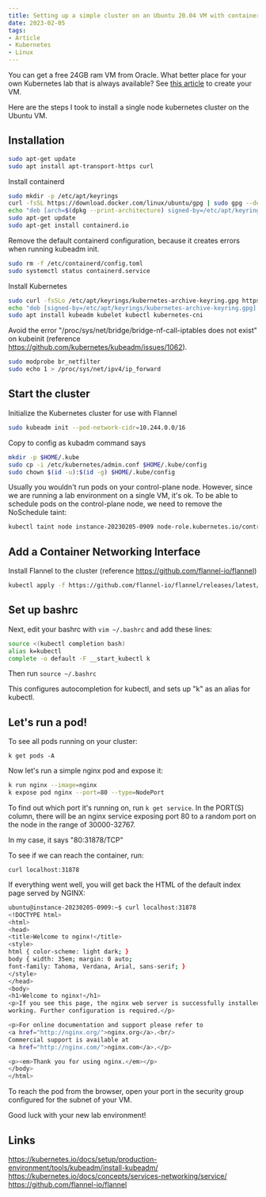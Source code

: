 ```yaml
---
title: Setting up a simple cluster on an Ubuntu 20.04 VM with containerd and flannel
date: 2023-02-05
tags:
- Article
- Kubernetes
- Linux
---
```


You can get a free 24GB ram VM from Oracle. What better place for your own Kubernetes lab that is always available? See [this article](/zet/free-oracle-vm.md) to create your VM.

Here are the steps I took to install a single node kubernetes cluster on the Ubuntu VM.

## Installation

```bash
sudo apt-get update
sudo apt install apt-transport-https curl
```

Install containerd 

```bash
sudo mkdir -p /etc/apt/keyrings
curl -fsSL https://download.docker.com/linux/ubuntu/gpg | sudo gpg --dearmor -o /etc/apt/keyrings/docker.gpg
echo "deb [arch=$(dpkg --print-architecture) signed-by=/etc/apt/keyrings/docker.gpg] https://download.docker.com/linux/ubuntu $(lsb_release -cs) stable" | sudo tee /etc/apt/sources.list.d/docker.list > /dev/null
sudo apt-get update
sudo apt-get install containerd.io
```

Remove the default containerd configuration, because it creates errors when running kubeadm init.

```bash
sudo rm -f /etc/containerd/config.toml
sudo systemctl status containerd.service
```

Install Kubernetes

```bash
sudo curl -fsSLo /etc/apt/keyrings/kubernetes-archive-keyring.gpg https://packages.cloud.google.com/apt/doc/apt-key.gpg
echo "deb [signed-by=/etc/apt/keyrings/kubernetes-archive-keyring.gpg] https://apt.kubernetes.io/ kubernetes-xenial main" | sudo tee /etc/apt/sources.list.d/kubernetes.list
sudo apt install kubeadm kubelet kubectl kubernetes-cni
```

Avoid the error "/proc/sys/net/bridge/bridge-nf-call-iptables does not exist" on kubeinit (reference https://github.com/kubernetes/kubeadm/issues/1062). 

```bash
sudo modprobe br_netfilter
sudo echo 1 > /proc/sys/net/ipv4/ip_forward
```

## Start the cluster

Initialize the Kubernetes cluster for use with Flannel

```bash
sudo kubeadm init --pod-network-cidr=10.244.0.0/16
```

Copy to config as kubadm command says

```bash
mkdir -p $HOME/.kube
sudo cp -i /etc/kubernetes/admin.conf $HOME/.kube/config
sudo chown $(id -u):$(id -g) $HOME/.kube/config
```

Usually you wouldn't run pods on your control-plane node. However, since we are running a lab environment on a single VM, it's ok. To be able to schedule pods on the control-plane node, we need to remove the NoSchedule taint:

```bash
kubectl taint node instance-20230205-0909 node-role.kubernetes.io/control-plane:NoSchedule-
```

## Add a Container Networking Interface

Install Flannel to the cluster (reference https://github.com/flannel-io/flannel)

```bash
kubectl apply -f https://github.com/flannel-io/flannel/releases/latest/download/kube-flannel.yml
```
## Set up bashrc

Next, edit your bashrc with `vim ~/.bashrc` and add these lines:

```bash
source <(kubectl completion bash)
alias k=kubectl
complete -o default -F __start_kubectl k
```
Then run `source ~/.bashrc`

This configures autocompletion for kubectl, and sets up "k" as an alias for kubectl.

## Let's run a pod!

To see all pods running on your cluster:

`k get pods -A`

Now let's run a simple nginx pod and expose it:

```bash
k run nginx --image=nginx
k expose pod nginx --port=80 --type=NodePort
```

To find out which port it's running on, run `k get service`. In the PORT(S) column, there will be an nginx service exposing port 80 to a random port on the node in the range of 30000-32767.

In my case, it says "80:31878/TCP"

To see if we can reach the container, run:

`curl localhost:31878`

If everything went well, you will get back the HTML of the default index page served by NGINX:

```bash
ubuntu@instance-20230205-0909:~$ curl localhost:31878
<!DOCTYPE html>
<html>
<head>
<title>Welcome to nginx!</title>
<style>
html { color-scheme: light dark; }
body { width: 35em; margin: 0 auto;
font-family: Tahoma, Verdana, Arial, sans-serif; }
</style>
</head>
<body>
<h1>Welcome to nginx!</h1>
<p>If you see this page, the nginx web server is successfully installed and
working. Further configuration is required.</p>

<p>For online documentation and support please refer to
<a href="http://nginx.org/">nginx.org</a>.<br/>
Commercial support is available at
<a href="http://nginx.com/">nginx.com</a>.</p>

<p><em>Thank you for using nginx.</em></p>
</body>
</html>
```

To reach the pod from the browser, open your port in the security group configured for the subnet of your VM.

Good luck with your new lab environment!

## Links

https://kubernetes.io/docs/setup/production-environment/tools/kubeadm/install-kubeadm/
https://kubernetes.io/docs/concepts/services-networking/service/
https://github.com/flannel-io/flannel
